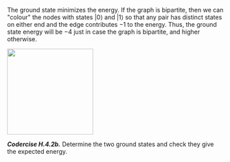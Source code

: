 The ground state minimizes the energy. If the graph is bipartite, then we can "colour" the nodes with states $\vert 0\rangle$ and $\vert 1\rangle$ so that any pair has distinct states on either end and the edge contributes $-1$ to the energy. Thus, the ground state energy will be $-4$ just in case the graph is bipartite, and higher otherwise.

<img src="pics/ground-state.svg" width="200px">

***Codercise H.4.2b.*** Determine the two ground states and check they give the expected energy.
